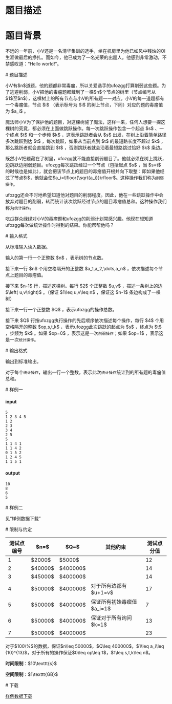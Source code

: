 # 题目描述

# 题目背景


<p>不远的一年前，小V还是一名清华集训的选手，坐在机房里为他已如风中残烛的OI生涯做最后的挣扎。而如今，他已成为了一名光荣的出题人。他感到非常激动，不禁感叹道：“Hello world!”。</p>
# 题目描述


<p>小V有$n$道题，他的题都非常毒瘤，所以关爱选手的ufozgg打算削弱这些题。为了逃避削弱，小V把他的毒瘤题都藏到了一棵$n$个节点的树里（节点编号从$1$至$n$），这棵树上的所有节点与小V的所有题一一对应。小V的每一道题都有一个毒瘤值，节点 $i$ （表示标号为 $i$ 的树上节点，下同）对应的题的毒瘤值为 $a_i$ 。</p>
<p>魔法师小V为了保护他的题目，对这棵树施了魔法，这样一来，任何人想要一探这棵树的究竟，都必须在上面做跳跃操作。每一次跳跃操作包含一个起点 $s$ 、一个终点 $t$ 和一个步频 $k$ ，这表示跳跃者会从 $s$ 出发，在树上沿着简单路径多次跳跃到达 $t$ ，每次跳跃，如果从当前点到 $t$ 的最短路长度不超过 $k$ ，那么跳跃者就会直接跳到 $t$ ，否则跳跃者就会沿着最短路跳过恰好 $k$ 条边。</p>
<p>既然小V把题藏在了树里，ufozgg就不能直接削弱题目了。他就必须在树上跳跃，边跳跃边削弱题目。ufozgg每次跳跃经过一个节点（包括起点 $s$ ，当 $s=t$ 的时候也是如此），就会把该节点上的题目的毒瘤值开根并向下取整：即如果他经过了节点$i$，他就会使$a_i=\lfloor{\sqrt{a_i}}\rfloor$。这种操作我们称为<code>削弱操作</code>。</p>
<p>ufozgg还会不时地希望知道他对题目的削弱程度。因此，他在一些跳跃操作中会放弃对题目的削弱，转而统计该次跳跃经过节点的题目毒瘤值总和。这种操作我们称为<code>统计操作</code>。</p>
<p>吃瓜群众绿绿对小V的毒瘤题和ufozgg的削弱计划常感兴趣。他现在想知道ufozgg每次做统计操作时得到的结果。你能帮帮他吗？</p>
# 输入格式


<p>从标准输入读入数据。</p>
<p>输入的第一行一个正整数 $n$ ，表示树的节点数。</p>
<p>接下来一行 $n$ 个用空格隔开的正整数 $a_1,a_2,\dots,a_n$ ，依次描述每个节点上题目的毒瘤值。</p>
<p>接下来 $n-1$ 行，描述这棵树。每行 $2$ 个正整数 $u,v$ ，描述一条树上的边 $\left( u,v\right)$ 。（保证 $1\leq u,v\leq n$ ，保证这 $n-1$ 条边构成了一棵树）</p>
<p>接下来一行一个正整数 $Q$ ，表示ufozgg的操作总数。</p>
<p>接下来 $Q$ 行按ufozgg执行操作的先后顺序依次描述每个操作，每行 $4$ 个用空格隔开的整数 $op,s,t,k$ ，表示ufozgg此次跳跃的起点为 $s$ ，终点为 $t$ ，步频为 $k$ 。如果 $op=0$ ，表示这是一次<code>削弱操作</code>；如果 $op=1$ ，表示这是一次<code>统计操作</code>。</p>
# 输出格式


<p>输出到标准输出。</p>
<p>对于每个<code>统计操作</code>，输出一行一个整数，表示此次<code>统计操作</code>统计到的所有题的毒瘤值总和。</p>
# 样例一


<h4>input</h4>
<pre><code class="sh_plain">5
1 2 3 4 5
1 2
2 3
3 4
2 5
5
1 1 4 1
1 1 4 2
0 1 5 2
1 2 4 5
1 1 5 1</code></pre>
<h4>output</h4>
<pre><code class="sh_plain">10
8
6
5</code></pre>
# 样例二


<p>见“样例数据下载”</p>
# 限制与约定


<table class="table table-bordered table-text-center table-vertical-middle"><thead><tr><th rowspan="1">测试点编号</th><th rowspan="1">$n=$</th><th rowspan="1">$Q=$</th><th rowspan="1">其他约束</th><th rowspan="1">测试点分值</th></tr></thead><tbody><tr><td rowspan="1">1</td><td rowspan="1">$2000$</td><td rowspan="1">$5000$</td><td rowspan="1"></td><td rowspan="1">12</td></tr><tr><td rowspan="1">2</td><td rowspan="1">$40000$</td><td rowspan="1">$400000$</td><td rowspan="1"></td><td rowspan="1">14</td></tr><tr><td rowspan="1">3</td><td rowspan="1">$45000$</td><td rowspan="1">$400000$</td><td rowspan="1"></td><td rowspan="1">14</td></tr><tr><td rowspan="1">4</td><td rowspan="1">$50000$</td><td rowspan="1">$400000$</td><td rowspan="1">对于所有边都有$u+1=v$</td><td rowspan="1">17</td></tr><tr><td rowspan="1">5</td><td rowspan="1">$50000$</td><td rowspan="1">$400000$</td><td rowspan="1">保证所有初始毒瘤值$a_i=1$</td><td rowspan="1">7</td></tr><tr><td rowspan="1">6</td><td rowspan="1">$50000$</td><td rowspan="1">$400000$</td><td rowspan="1">保证对于所有询问$k=1$</td><td rowspan="1">13</td></tr><tr><td rowspan="1">7</td><td rowspan="1">$50000$</td><td rowspan="1">$400000$</td><td rowspan="1"></td><td rowspan="1">23</td></tr></tbody></table><p>对于$100\%$的数据，保证$n\leq 50000$，$Q\leq 400000$，$1\leq a_i\leq {10}^{13}$，对于所有的操作保证$0\leq op\leq 1$，$1\leq s,t,k\leq n$。</p>
<p><strong>时间限制</strong>：$10\texttt{s}$</p>
<p><strong>空间限制</strong>：$1\texttt{GB}$</p>
# 下载


<p><a href="http://uoj.ac/download.php?type=problem&amp;id=337">样例数据下载</a></p>
